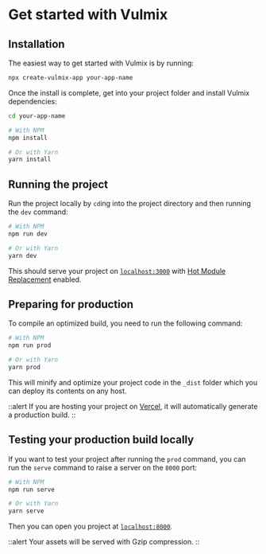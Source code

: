 # Get started with Vulmix

## Installation

The easiest way to get started with Vulmix is by running:

```bash
npx create-vulmix-app your-app-name
```

Once the install is complete, get into your project folder and install Vulmix dependencies:

```bash
cd your-app-name
```

```bash
# With NPM
npm install

# Or with Yarn
yarn install
```

## Running the project

Run the project locally by `cd`ing into the project directory and then running the `dev` command:

```bash
# With NPM
npm run dev

# Or with Yarn
yarn dev
```

This should serve your project on [`localhost:3000`](http://localhost:3000) with [Hot Module Replacement](/guide/core-features/hot-module-replacement) enabled.

## Preparing for production

To compile an optimized build, you need to run the following command:

```bash
# With NPM
npm run prod

# Or with Yarn
yarn prod
```

This will minify and optimize your project code in the `_dist` folder which you can deploy its contents on any host.

::alert
  If you are hosting your project on [Vercel](https://vercel.com/), it will automatically generate a production build.
::

## Testing your production build locally

If you want to test your project after running the `prod` command, you can run the `serve` command to raise a server on the `8000` port:

```bash
# With NPM
npm run serve

# Or with Yarn
yarn serve
```

Then you can open you project at [`localhost:8000`](http://localhost:8000).

::alert
Your assets will be served with Gzip compression.
::
